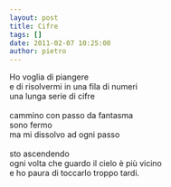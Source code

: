 ```yaml
---
layout: post
title: Cifre
tags: []
date: 2011-02-07 10:25:00
author: pietro
---
```

Ho voglia di piangere<br/>e di risolvermi in una fila di numeri<br/>una lunga serie di cifre<br/><br/>cammino con passo da fantasma<br/>sono fermo<br/>ma mi dissolvo ad ogni passo<br/><br/>sto ascendendo<br/>ogni volta che guardo il cielo è più vicino<br/>e ho paura di toccarlo troppo tardi.
